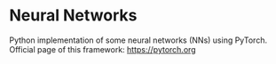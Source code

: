 # Neural Networks
Python implementation of some neural networks (NNs) using PyTorch.             
Official page of this framework: https://pytorch.org
